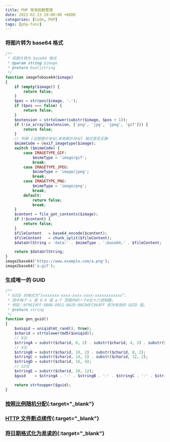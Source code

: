 ```yaml
---
title: PHP 常用函数整理
date: 2022-02-23 19:00:00 +0800
categories: [Code, PHP]
tags: [php-func]
---
```


### 将图片转为 base64 格式
```php
/**
 * 将图片转为 base64 格式
 * @param string $image
 * @return bool|string
 */
function imageTobase64($image)
{
    if (empty($image)) {
        return false;
    }
    $pos = strrpos($image, '.');
    if ($pos === false) {
        return false;
    }
    $extension = strtolower(substr($image, $pos + 1));
    if (!in_array($extension, ['png', 'jpg', 'jpeg', 'gif'])) {
        return false;
    }
    // 判断 [远程图片地址|本地图片地址] 格式是否正确
    $mimeCode = @exif_imagetype($image);
    switch ($mimeCode) {
        case IMAGETYPE_GIF:
            $mimeType = 'image/gif';
            break;
        case IMAGETYPE_JPEG:
            $mimeType = 'image/jpeg';
            break;
        case IMAGETYPE_PNG:
            $mimeType = 'image/png';
            break;
        default:
            return false;
            break;
    }
    $content = file_get_contents($image);
    if (!$content) {
        return false;
    }
    $fileContent   = base64_encode($content);
    $fileContent   = chunk_split($fileContent);
    $dataUrlString = 'data:' . $mimeType . ';base64,' . $fileContent;

    return $dataUrlString;
}
image2base64('https://www.example.com/a.png');
image2base64('a.gif');
```

### 生成唯一的 GUID
```php
/**
 * GUID 的格式为“xxxxxxxx-xxxx-xxxx-xxxx-xxxxxxxxxxxx”，
 * 其中每个 x 是 0-9 或 a-f 范围内的一个4位十六进制数。
 * 例如：6F9619FF-8B86-D011-B42D-00C04FC964FF 即为有效的 GUID 值。
 * @return string
 */
function gen_guid()
{
    $uniqid = uniqid(mt_rand(), true);
    $charid = strtolower(md5($uniqid));
    // 8位
    $stringA = substr($charid, 6, 2) . substr($charid, 4, 2) . substr($charid, 2, 2) . substr($charid, 0, 2);
    // 4位
    $stringB = substr($charid, 10, 2) . substr($charid, 8, 2);
    $stringC = substr($charid, 14, 2) . substr($charid, 12, 2);
    $stringD = substr($charid, 16, 4);
    // 12位
    $stringE = substr($charid, 20, 12);
    $guid    = $stringA . '-' . $stringB . '-' . $stringC . '-' . $stringD . '-' . $stringE;

    return strtoupper($guid);
}
```

### [按照比例随机分配](https://gist.github.com/helloxxb/b408ed6c0fc4252ae10c04a6653cf6a2){:target="_blank"}

### [HTTP 文件断点续传](https://gist.github.com/helloxxb/3a8441b0773983cb2075b68cb6cf49d4){:target="_blank"}

### [将日期格式化为易读的](https://gist.github.com/helloxxb/e3b99ed4a68e90e32c4bdf908e423063){:target="_blank"}

